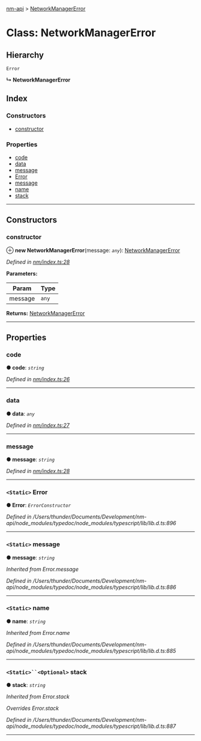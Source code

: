 [nm-api](../README.md) > [NetworkManagerError](../classes/networkmanagererror.md)

# Class: NetworkManagerError

## Hierarchy

 `Error`

**↳ NetworkManagerError**

## Index

### Constructors

* [constructor](networkmanagererror.md#constructor)

### Properties

* [code](networkmanagererror.md#code)
* [data](networkmanagererror.md#data)
* [message](networkmanagererror.md#message)
* [Error](networkmanagererror.md#error)
* [message](networkmanagererror.md#message-1)
* [name](networkmanagererror.md#name)
* [stack](networkmanagererror.md#stack)

---

## Constructors

<a id="constructor"></a>

###  constructor

⊕ **new NetworkManagerError**(message: *`any`*): [NetworkManagerError](networkmanagererror.md)

*Defined in [nm/index.ts:28](https://github.com/resin-io-modules/nm-api/blob/e5ed4e3/lib/nm/index.ts#L28)*

**Parameters:**

| Param | Type |
| ------ | ------ |
| message | `any` |

**Returns:** [NetworkManagerError](networkmanagererror.md)

___

## Properties

<a id="code"></a>

###  code

**● code**: *`string`*

*Defined in [nm/index.ts:26](https://github.com/resin-io-modules/nm-api/blob/e5ed4e3/lib/nm/index.ts#L26)*

___
<a id="data"></a>

###  data

**● data**: *`any`*

*Defined in [nm/index.ts:27](https://github.com/resin-io-modules/nm-api/blob/e5ed4e3/lib/nm/index.ts#L27)*

___
<a id="message"></a>

###  message

**● message**: *`string`*

*Defined in [nm/index.ts:28](https://github.com/resin-io-modules/nm-api/blob/e5ed4e3/lib/nm/index.ts#L28)*

___
<a id="error"></a>

### `<Static>` Error

**● Error**: *`ErrorConstructor`*

*Defined in /Users/thunder/Documents/Development/nm-api/node_modules/typedoc/node_modules/typescript/lib/lib.d.ts:896*

___
<a id="message-1"></a>

### `<Static>` message

**● message**: *`string`*

*Inherited from Error.message*

*Defined in /Users/thunder/Documents/Development/nm-api/node_modules/typedoc/node_modules/typescript/lib/lib.d.ts:886*

___
<a id="name"></a>

### `<Static>` name

**● name**: *`string`*

*Inherited from Error.name*

*Defined in /Users/thunder/Documents/Development/nm-api/node_modules/typedoc/node_modules/typescript/lib/lib.d.ts:885*

___
<a id="stack"></a>

### `<Static>``<Optional>` stack

**● stack**: *`string`*

*Inherited from Error.stack*

*Overrides Error.stack*

*Defined in /Users/thunder/Documents/Development/nm-api/node_modules/typedoc/node_modules/typescript/lib/lib.d.ts:887*

___

